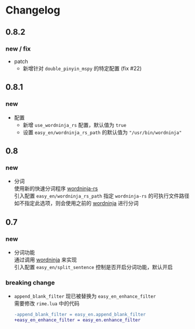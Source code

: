 # Changelog

## 0.8.2

### new / fix

* patch  
  - 新增针对 `double_pinyin_mspy` 的特定配置 (fix #22)

## 0.8.1

### new

* 配置  
  - 新增 `use_wordninja_rs` 配置，默认值为 `true`
  - 设置 `easy_en/wordninja_rs_path` 的默认值为 `"/usr/bin/wordninja"`

## 0.8

### new

* 分词  
  使用新的快速分词程序 [wordninja-rs](https://github.com/chengyuhui/wordninja-rs)  
  引入配置 `easy_en/wordninja_rs_path` 指定 `wordninja-rs` 的可执行文件路径  
  如不指定此选项，则会使用之前的 [wordninja](https://github.com/keredson/wordninja) 进行分词

## 0.7

### new

* 分词功能  
  通过调用 [wordninja](https://github.com/keredson/wordninja) 来实现  
  引入配置 `easy_en/split_sentence` 控制是否开启分词功能，默认开启

### breaking change

* `append_blank_filter` 现已被替换为 `easy_en_enhance_filter`  
  需要修改 `rime.lua` 中的代码

  ```diff
  -append_blank_filter = easy_en.append_blank_filter
  +easy_en_enhance_filter = easy_en.enhance_filter
  ```
